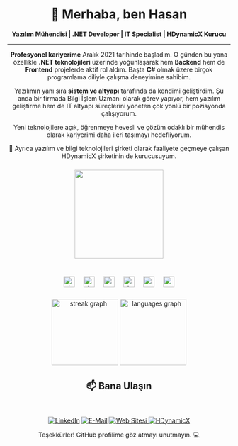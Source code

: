 <div align="center">
  <h1>👋 Merhaba, ben Hasan</h1>
  <p><strong>Yazılım Mühendisi | .NET Developer | IT Specialist | HDynamicX Kurucu</strong></p>
</div>

---

<div align="center">
<p>
<b>Profesyonel kariyerime</b> Aralık 2021 tarihinde başladım.  
O günden bu yana özellikle <b>.NET teknolojileri</b> üzerinde yoğunlaşarak hem <b>Backend</b> hem de <b>Frontend</b> projelerde aktif rol aldım.  
Başta <b>C#</b> olmak üzere birçok programlama diliyle çalışma deneyimine sahibim.  
</p>

<p>
Yazılımın yanı sıra <b>sistem ve altyapı</b> tarafında da kendimi geliştirdim.  
Şu anda bir firmada Bilgi İşlem Uzmanı olarak görev yapıyor, hem yazılım geliştirme hem de IT altyapı süreçlerini yöneten çok yönlü bir pozisyonda çalışıyorum.  
</p>

<p>
Yeni teknolojilere açık, öğrenmeye hevesli ve çözüm odaklı bir mühendis olarak kariyerimi daha ileri taşımayı hedefliyorum.  
</p>

<p>
🚀 Ayrıca yazılım ve bilgi teknolojileri şirketi olarak faaliyete geçmeye çalışan HDynamicX şirketinin de kurucusuyum.
</p>

</div>

###

<div align="center">
  <img height="200" src="https://media4.giphy.com/media/v1.Y2lkPTc5MGI3NjExMHF0Mm0yb2J1MWFnb3NhNTZocXN4cXM3MGZkbW5sNWIyZGdzemRwdyZlcD12MV9pbnRlcm5hbF9naWZfYnlfaWQmY3Q9Zw/H03PuVdwREB21ANkLX/giphy.gif"  />
</div>

###

<br clear="both">

<div align="center">
  <img src="https://cdn.jsdelivr.net/gh/devicons/devicon/icons/visualstudio/visualstudio-plain.svg" height="25" alt="visualstudio logo"  />
  <img width="12" />
  <img src="https://cdn.jsdelivr.net/gh/devicons/devicon/icons/dotnetcore/dotnetcore-original.svg" height="25" alt="dotnetcore logo"  />
  <img width="12" />
  <img src="https://cdn.jsdelivr.net/gh/devicons/devicon/icons/csharp/csharp-original.svg" height="25" alt="csharp logo"  />
  <img width="12" />
  <img src="https://cdn.jsdelivr.net/gh/devicons/devicon/icons/dot-net/dot-net-original.svg" height="25" alt="dot-net logo"  />
  <img width="12" />
  <img src="https://cdn.jsdelivr.net/gh/devicons/devicon/icons/css3/css3-original.svg" height="25" alt="css3 logo"  />
  <img width="12" />
  <img src="https://cdn.jsdelivr.net/gh/devicons/devicon/icons/postgresql/postgresql-original.svg" height="25" alt="postgresql logo"  />
</div>

###

<div align="center">
  <img src="https://streak-stats.demolab.com?user=hasancahan&locale=en&mode=daily&theme=dracula&hide_border=false&border_radius=5" height="150" alt="streak graph"  />
  <img src="https://github-readme-stats.vercel.app/api/top-langs?username=hasancahan&locale=en&hide_title=false&layout=compact&card_width=320&langs_count=5&theme=dracula&hide_border=false" height="150" alt="languages graph"  />
</div>

###


<h2 align="center">📫 Bana Ulaşın</h2>
<br>
<p align="center">
  <a href="https://linkedin.com/in/hasan-cahan" target="_blank"><img src="https://img.shields.io/badge/LinkedIn-0077B5?style=for-the-badge&logo=linkedin&logoColor=white" alt="LinkedIn"></a>
  <a href="mailto:careers@hasancahan.com"><img src="https://img.shields.io/badge/E--mail-D14836?style=for-the-badge&logo=gmail&logoColor=white" alt="E-Mail"></a>
    <a href="https://hasancahan.com/" target="_blank">
    <img src="https://img.shields.io/badge/Web%20Sitem-000000?style=for-the-badge&logo=internet-explorer&logoColor=white" alt="Web Sitesi">
  </a>
      <a href="https://hdynamicx.com" target="_blank">
    <img src="https://img.shields.io/badge/HDynamicX%20-ffffff?style=for-the-badge&logo=internet-explorer&logoColor=red" alt="HDynamicX">
  </a>
</p>

<p align="center">
  Teşekkürler! GitHub profilime göz atmayı unutmayın. 💻
</p>
